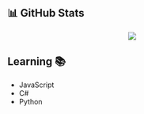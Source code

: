 ## 📊 GitHub Stats

<p align="center">
    <a href="https://git.io/streak-stats"><img src="https://streak-stats.demolab.com?user=alindasuk"/></a>
</p>

## Learning 📚
- JavaScript
- C#
- Python
